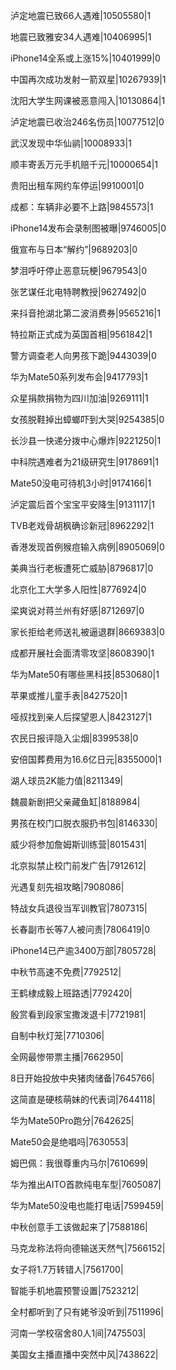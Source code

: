 泸定地震已致66人遇难|10505580|1

地震已致雅安34人遇难|10406995|1

iPhone14全系或上涨15%|10401999|0

中国再次成功发射一箭双星|10267939|1

沈阳大学生网课被恶意闯入|10130864|1

泸定地震已收治246名伤员|10077512|0

武汉发现中华仙鹟|10008933|1

顺丰寄丢万元手机赔千元|10000654|1

贵阳出租车网约车停运|9910001|0

成都：车辆非必要不上路|9845573|1

iPhone14发布会录制图被曝|9746005|0

俄宣布与日本“解约”|9689203|0

梦泪呼吁停止恶意玩梗|9679543|0

张艺谋任北电特聘教授|9627492|0

来抖音抢湖北第二波消费券|9565216|1

特拉斯正式成为英国首相|9561842|1

警方调查老人向男孩下跪|9443039|0

华为Mate50系列发布会|9417793|1

众星捐款捐物为四川加油|9269111|1

女孩脱鞋掉出蟑螂吓到大哭|9254385|0

长沙县一快递分拨中心爆炸|9221250|1

中科院遇难者为21级研究生|9178691|1

Mate50没电可待机3小时|9174166|1

泸定震后首个宝宝平安降生|9131117|1

TVB老戏骨胡枫确诊新冠|8962292|1

香港发现首例猴痘输入病例|8905069|0

美典当行老板遭死亡威胁|8796817|0

北京化工大学多人阳性|8776924|0

梁爽说对蒋兰州有好感|8712697|0

家长拒给老师送礼被逼退群|8669383|0

成都开展社会面清零攻坚|8608390|1

华为Mate50有哪些黑科技|8530680|1

苹果或推儿童手表|8427520|1

哑叔找到亲人后探望恩人|8423127|1

农民日报评隐入尘烟|8399538|0

安倍国葬费用为16.6亿日元|8355000|1

湖人球员2K能力值|8211349|

魏晨新剧把父亲藏鱼缸|8188984|

男孩在校门口脱衣服扔书包|8146330|

威少将参加詹姆斯训练营|8015431|

北京拟禁止校门前发广告|7912612|

光遇复刻先祖攻略|7908086|

特战女兵退役当军训教官|7807315|

长春副市长等7人被问责|7806419|0

iPhone14已产逾3400万部|7805728|

中秋节高速不免费|7792512|

王鹤棣成毅上班路透|7792420|

殷赏看到段家宝撒泼退卡|7721981|

自制中秋灯笼|7710306|

全网最惨带票主播|7662950|

8日开始投放中央猪肉储备|7645766|

这简直是硬核萌妹的代表词|7644118|

华为Mate50Pro跑分|7642625|

Mate50会是绝唱吗|7630553|

姆巴佩：我很尊重内马尔|7610699|

华为推出AITO首款纯电车型|7605087|

华为Mate50没电也能打电话|7599459|

中秋创意手工该做起来了|7588186|

马克龙称法将向德输送天然气|7566152|

女子将1.7万转错人|7561700|

智能手机地震预警设置|7523212|

全村都听到了只有姥爷没听到|7511996|

河南一学校宿舍80人1间|7475503|

美国女主播直播中突然中风|7438622|

